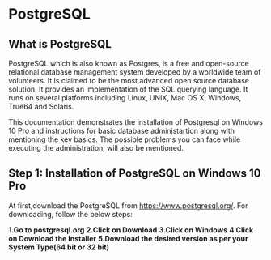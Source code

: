 # PostgreSQL

## What is PostgreSQL
PostgreSQL which is also known as Postgres, is a free and open-source relational database management system developed by a worldwide team of volunteers. It is claimed to be the most advanced open source database solution. It provides an implementation of the SQL querying language. It runs on several platforms including Linux, UNIX, Mac OS X, Windows, True64 and Solaris.

This documentation demonstrates the installation of Postgresql on Windows 10 Pro and instructions for basic database administartion along with mentioning the key basics. The possible problems you can face while executing the administration, will also be mentioned.

## Step 1: Installation of PostgreSQL on Windows 10 Pro
At first,download the PostgreSQL from https://www.postgresql.org/. For downloading, follow the below steps:

**1.Go to postgresql.org**
**2.Click on Download**
**3.Click on Windows**
**4.Click on Download the Installer**
**5.Download the desired version as per your System Type(64 bit or 32 bit)**












